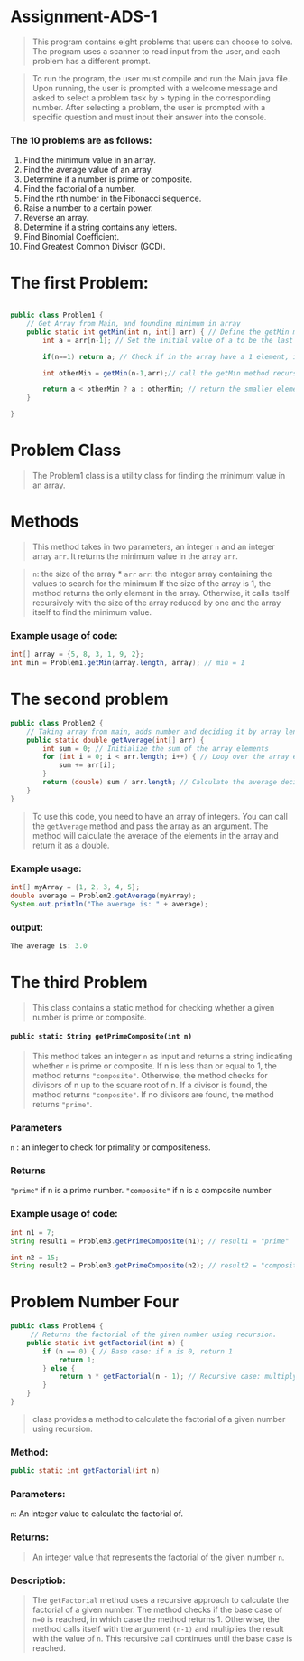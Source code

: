 # Assignment-ADS-1

> This program contains eight problems that users can choose to solve. The program uses a scanner to read input from the user, and each problem has a different prompt.

> To run the program, the user must compile and run the Main.java file. Upon running, the user is prompted with a welcome message and asked to select a problem task by > typing in the corresponding number. After selecting a problem, the user is prompted with a specific question and must input their answer into the console.

### The 10 problems are as follows:
1. Find the minimum value in an array.
2. Find the average value of an array.
3. Determine if a number is prime or composite.
4. Find the factorial of a number.
5. Find the nth number in the Fibonacci sequence.
6. Raise a number to a certain power.
7. Reverse an array.
8. Determine if a string contains any letters.
9. Find Binomial Coefficient.
10. Find Greatest Common Divisor (GCD).


# The first Problem:
``` java

public class Problem1 {
    // Get Array from Main, and founding minimum in array
    public static int getMin(int n, int[] arr) { // Define the getMin method
        int a = arr[n-1]; // Set the initial value of a to be the last element of the array

        if(n==1) return a; // Check if in the array have a 1 element, if yes, it returns without check

        int otherMin = getMin(n-1,arr);// call the getMin method recursively with the size of the array reduced by one and the array itself

        return a < otherMin ? a : otherMin; // return the smaller element in array list
    }

}

```
# Problem Class

> The Problem1 class is a utility class for finding the minimum value in an array.

# Methods

> This method takes in two parameters, an integer `n` and an integer array `arr`. It returns the minimum value in the array `arr`.

> `n`: the size of the array * `arr`
> `arr`: the integer array containing the values to search for the minimum
> If the size of the array is 1, the method returns the only element in the array. Otherwise, it calls itself recursively with the size of the array reduced by one and the array itself to find the minimum value.
### Example usage of code:
``` java
int[] array = {5, 8, 3, 1, 9, 2};
int min = Problem1.getMin(array.length, array); // min = 1
```
# The second problem
``` java
public class Problem2 {
    // Taking array from main, adds number and deciding it by array length
    public static double getAverage(int[] arr) {
        int sum = 0; // Initialize the sum of the array elements
        for (int i = 0; i < arr.length; i++) { // Loop over the array elements and add them to the sum
            sum += arr[i];
        }
        return (double) sum / arr.length; // Calculate the average deciding by the length of array, then return Answer
    }
}
```
> To use this code, you need to have an array of integers. You can call the `getAverage` method and pass the array as an argument. The method will calculate the average of the elements in the array and return it as a double.
### Example usage:
``` java
int[] myArray = {1, 2, 3, 4, 5};
double average = Problem2.getAverage(myArray);
System.out.println("The average is: " + average);
```
### output:
``` java
The average is: 3.0
``` 
# The third Problem
> This class contains a static method for checking whether a given number is prime or composite.
#### `public static String getPrimeComposite(int n)`
> This method takes an integer `n` as input and returns a string indicating whether `n` is prime or composite. If n is less than or equal to 1, the method returns `"composite"`. Otherwise, the method checks for divisors of n up to the square root of n. If a divisor is found, the method returns `"composite"`. If no divisors are found, the method returns `"prime"`.
### Parameters
`n` : an integer to check for primality or compositeness.
### Returns
`"prime"` if n is a prime number.
`"composite"` if n is a composite number
### Example usage of code:
```java
int n1 = 7;
String result1 = Problem3.getPrimeComposite(n1); // result1 = "prime"

int n2 = 15;
String result2 = Problem3.getPrimeComposite(n2); // result2 = "composite"
```
# Problem Number Four
```java
public class Problem4 {
     // Returns the factorial of the given number using recursion.
    public static int getFactorial(int n) {
        if (n == 0) { // Base case: if n is 0, return 1
            return 1;
        } else {
            return n * getFactorial(n - 1); // Recursive case: multiply n with the factorial of (n-1)
        }
    }
}
```
 > class provides a method to calculate the factorial of a given number using recursion.
 ### Method:
 ```java
 public static int getFactorial(int n)
 ```
 ### Parameters:
 `n`: An integer value to calculate the factorial of.
 ### Returns:
 > An integer value that represents the factorial of the given number `n`.
 ### Descriptiob: 
 > The `getFactorial` method uses a recursive approach to calculate the factorial of a given number. The method checks if the base case of `n=0` is reached, in which case the method returns 1. Otherwise, the method calls itself with the argument `(n-1)` and multiplies the result with the value of `n`. This recursive call continues until the base case is reached.
